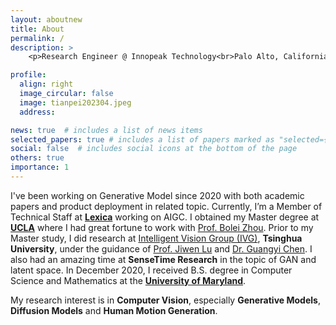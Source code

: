 ```yaml
---
layout: aboutnew
title: About
permalink: /
description: >
    <p>Research Engineer @ Innopeak Technology<br>Palo Alto, California<br></p>

profile:
  align: right
  image_circular: false
  image: tianpei202304.jpeg
  address:

news: true  # includes a list of news items
selected_papers: true # includes a list of papers marked as "selected={true}"
social: false  # includes social icons at the bottom of the page
others: true
importance: 1
---
```


I've been working on Generative Model since 2020 with both academic papers and product deployment in related topic. Currently, I’m a Member of Technical Staff at [**Lexica**](https://lexica.art/) working on AIGC. I obtained my Master degree at [**UCLA**](https://www.ucla.edu/) where I had great fortune to work with [Prof. Bolei Zhou](https://boleizhou.github.io). Prior to my Master study, I did research at [Intelligent Vision Group (IVG)](http://ivg.au.tsinghua.edu.cn/), **Tsinghua University**, under the guidance of [Prof. Jiwen Lu](http://ivg.au.tsinghua.edu.cn/Jiwen_Lu/) and [Dr. Guangyi Chen](https://chengy12.github.io/). I also had an amazing time at **SenseTime Research** in the topic of GAN and latent space. In December 2020, I received B.S. degree in Computer Science and Mathematics at the [**University of Maryland**](https://www.cs.umd.edu/).

My research interest is in **Computer Vision**, especially **Generative Models**, **Diffusion Models** and **Human Motion Generation**.


